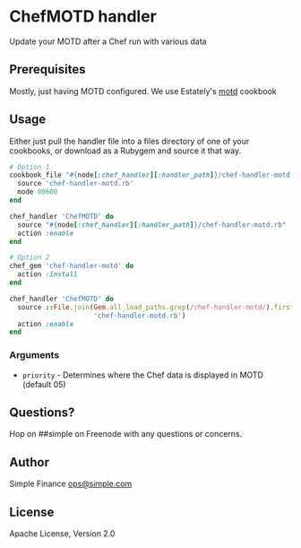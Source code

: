 # ChefMOTD handler
Update your MOTD after a Chef run with various data

## Prerequisites
Mostly, just having MOTD configured. We use Estately's [motd](https://github.com/estately/cookbooks/tree/master/motd) cookbook

## Usage
Either just pull the handler file into a files directory of one of your
cookbooks, or download as a Rubygem and source it that way.

```ruby
# Option 1
cookbook_file "#{node[:chef_handler][:handler_path]}/chef-handler-motd.rb" do
  source 'chef-handler-motd.rb'
  mode 00600
end

chef_handler 'ChefMOTD' do
  source "#{node[:chef_handler][:handler_path]}/chef-handler-motd.rb"
  action :enable
end

# Option 2
chef_gem 'chef-handler-motd' do
  action :install
end

chef_handler 'ChefMOTD' do
  source ::File.join(Gem.all_load_paths.grep(/chef-handler-motd/).first,
                     'chef-handler-motd.rb')
  action :enable
end
```

### Arguments
* `priority` - Determines where the Chef data is displayed in MOTD (default 05)

## Questions?
Hop on ##simple on Freenode with any questions or concerns.

## Author
Simple Finance <ops@simple.com>

## License
Apache License, Version 2.0

